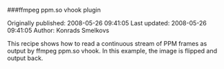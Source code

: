 ###ffmpeg ppm.so vhook plugin

Originally published: 2008-05-26 09:41:05
Last updated: 2008-05-26 09:41:05
Author: Konrads Smelkovs

This recipe shows how to read a continuous stream of PPM frames as output by ffmpeg ppm.so vhook. In this example, the image is flipped and output back.